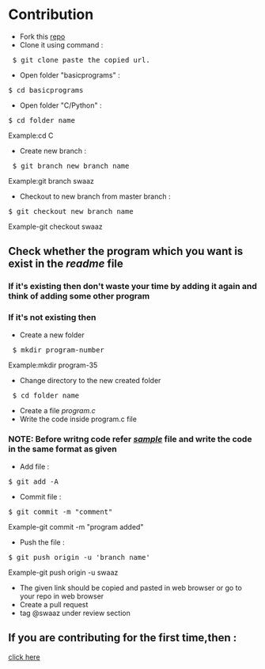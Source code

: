 # Contribution
- Fork this [repo](https://github.com/swaaz/basicprograms)
- Clone it using command :
<pre> $ git clone paste_the_copied_url.</pre>
- Open folder "basicprograms"  :
<pre>$ cd basicprograms</pre>
- Open folder "C/Python"  :
<pre>$ cd folder_name</pre>
  Example:cd C
- Create new branch :
<pre> $ git branch new_branch_name</pre>
 Example:git branch swaaz
- Checkout to new branch from master branch :
<pre>$ git checkout new_branch_name</pre>
  Example-git checkout swaaz
 ## Check whether the program which you want is exist in the _readme_ file
 ### If it's existing then don't waste your time by adding it again and think of adding some other program
 ### If it's not existing then 
 - Create a new folder
 <pre> $ mkdir program-number </pre>
 Example:mkdir program-35
 - Change directory to the new created folder
 <pre> $ cd folder_name </pre>
 - Create a file *program.c*
 - Write the code inside program.c file
 ### NOTE: Before writng code refer [*sample*](https://github.com/swaaz/basicprograms/blob/swaaz/C/sample.c) file and write the code in the same format as given
 - Add file :
<pre>$ git add -A</pre>
- Commit file :
<pre>$ git commit -m "comment"</pre>
   Example-git commit -m "program added"
- Push the file :
<pre>$ git push origin -u 'branch_name'</pre>
 Example-git push origin -u swaaz
- The given link should be copied and pasted in web browser or go to your repo in web browser
- Create a pull request
- tag @swaaz under review section
## If you are contributing for the first time,then :
[click here](https://gitme.js.org/)


